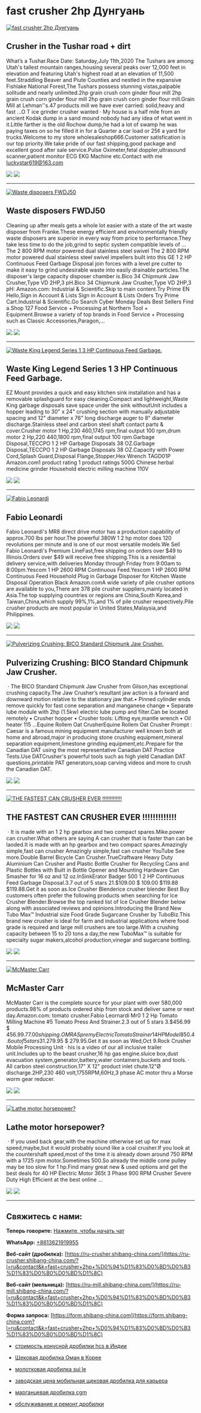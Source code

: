 # fast crusher 2hp Дунгуань

<a href="https://swt.shibang-china.com/?l=ru&img&k=fast+crusher+2hp+%D0%94%D1%83%D0%BD%D0%B3%D1%83%D0%B0%D0%BD%D1%8C" target="_blank">![fast crusher 2hp Дунгуань](http://static.shibang-china.com/all-800x300/482.jpg)</a>

## Crusher in the Tushar road + dirt
What’s a Tushar.Race Date: Saturday,July 11th,2020 The Tushars are among Utah's tallest mountain ranges,housing several peaks over 12,000 feet in elevation and featuring Utah's highest road at an elevation of 11,500 feet.Straddling Beaver and Piute Counties and nestled in the expansive Fishlake National Forest,The Tushars possess stunning vistas,palpable solitude and nearly unlimited.2hp grain crush corn ginder flour mill 2hp grain crush corn ginder flour mill 2hp grain crush corn ginder flour mill.Grain Mill at Lehman''s.47 products mill we have ever carried: solid,heavy and fast …O T ice grinder crusher wanted&nbsp;&#0183;&#32;My house is a half mile from an ancient Kodak dump in a sand mound nobody had any idea of what went in it.Little farther is the old Rochow dump,he had a lot of swamp he was paying taxes on so he filled it in for a Quarter a car load or 25&#162; a yard for trucks.Welcome to my store wholesaleshop666.Customer satisfication is our top priority.We take pride of our fast shipping,good package and excellent good after sale service.Pulse Oximeter,fetal doppler,ultrasound scanner,patient monitor ECG EKG Machine etc.Contact with me luckystar619@163.com


<a href="https://whatsapp.shibangsoft.com/WhatsApp.php" target="_blank" title="WhatsApp">![](http://static.shibang-china.com/icon/whatsapp.png)</a> <a href="https://swt.shibang-china.com/?l=ru&icon&k=fast+crusher+2hp+%D0%94%D1%83%D0%BD%D0%B3%D1%83%D0%B0%D0%BD%D1%8C" target="_blank">![](http://static.shibang-china.com/icon/chat-ru.png)</a>

---

<a href="https://swt.shibang-china.com/?l=ru&img&k=fast+crusher+2hp+%D0%94%D1%83%D0%BD%D0%B3%D1%83%D0%B0%D0%BD%D1%8C" target="_blank">![Waste disposers FWDJ50](http://static.shibang-china.com/all-800x300/926.jpg)</a>

## Waste disposers FWDJ50
Cleaning up after meals gets a whole lot easier with a state of the art waste disposer from Franke.These energy efficient and environmentally friendly waste disposers are superior in every way from price to performance.They take less time to do the job,grind to septic system compatible levels of …The 2 800 RPM motor powered dual stainless steel swivel The 2 800 RPM motor powered dual stainless steel swivel impellers built into this GE 1 2 HP Continuous Feed Garbage Disposal join forces with a level pre cutter to make it easy to grind undesirable waste into easily drainable particles.The disposer's large capacity disposer chamber is.Bico 34 Chipmunk Jaw Crusher,Type VD 2HP,3 pH.Bico 34 Chipmunk Jaw Crusher,Type VD 2HP,3 pH: Amazon.com: Industrial &amp; Scientific.Skip to main content.Try Prime EN Hello,Sign in Account &amp; Lists Sign in Account &amp; Lists Orders Try Prime Cart.Industrial &amp; Scientific.Go Search Cyber Monday Deals Best Sellers Find a.Shop 127 Food Service + Processing at Northern Tool + Equipment.Browse a variety of top brands in Food Service + Processing such as Classic Accessories,Paragon,…


<a href="https://whatsapp.shibangsoft.com/WhatsApp.php" target="_blank" title="WhatsApp">![](http://static.shibang-china.com/icon/whatsapp.png)</a> <a href="https://swt.shibang-china.com/?l=ru&icon&k=fast+crusher+2hp+%D0%94%D1%83%D0%BD%D0%B3%D1%83%D0%B0%D0%BD%D1%8C" target="_blank">![](http://static.shibang-china.com/icon/chat-ru.png)</a>

---

<a href="https://swt.shibang-china.com/?l=ru&img&k=fast+crusher+2hp+%D0%94%D1%83%D0%BD%D0%B3%D1%83%D0%B0%D0%BD%D1%8C" target="_blank">![Waste King Legend Series 1 3 HP Continuous Feed Garbage.](http://static.shibang-china.com/all-800x300/112.jpg)</a>

## Waste King Legend Series 1 3 HP Continuous Feed Garbage.
EZ Mount provides a quick and easy kitchen sink installation and has a removable splashguard for easy cleaning.Compact and lightweight,Waste King garbage disposals save space under the sink withoutUnit includes a hopper leading to 30&quot; x 24&quot; crushing section with manually adjustable spacing and 12&quot; diameter x 76&quot; long discharge auger to 8&quot; diameter discharge.Stainless steel and carbon steel shaft contact parts &amp; cover.Crusher motor 1 Hp,230 460,1745 rpm,final output 100 rpm,drum motor 2 Hp,220 440,1800 rpm,final output 100 rpm.Garbage Disposal,TECCPO 1 2 HP Garbage Disposals 38 OZ.Garbage Disposal,TECCPO 1 2 HP Garbage Disposals 38 OZ.Capacity with Power Cord,Splash Guard,Disposal Flange,Stopper,Hex Wrench TAGD01P  Amazon.com1 product rating 1 product ratings 500G Chinese herbal medicine grinder Household electric milling machine 110V


<a href="https://whatsapp.shibangsoft.com/WhatsApp.php" target="_blank" title="WhatsApp">![](http://static.shibang-china.com/icon/whatsapp.png)</a> <a href="https://swt.shibang-china.com/?l=ru&icon&k=fast+crusher+2hp+%D0%94%D1%83%D0%BD%D0%B3%D1%83%D0%B0%D0%BD%D1%8C" target="_blank">![](http://static.shibang-china.com/icon/chat-ru.png)</a>

---

<a href="https://swt.shibang-china.com/?l=ru&img&k=fast+crusher+2hp+%D0%94%D1%83%D0%BD%D0%B3%D1%83%D0%B0%D0%BD%D1%8C" target="_blank">![Fabio Leonardi](http://static.shibang-china.com/all-800x300/1401.jpg)</a>

## Fabio Leonardi
Fabio Leonardi's MR8 direct drive motor has a production capability of approx.700 lbs per hour.The powerful 380W 1 2 hp motor does 120 revolutions per minute and is one of our most versatile models.We Sell Fabio Leonardi's Premium LineFast,free shipping on orders over $49 to Illinois.Orders over $49 will receive free shipping.This is a residential delivery service,with deliveries Monday through Friday from 9:00am to 8:00pm.Yescom 1 HP 2600 RPM Continuous Feed.Yescom 1 HP 2600 RPM Continuous Feed Household Plug in Garbage Disposer for Kitchen Waste Disposal Operation Black  Amazon.comA wide variety of pile crusher options are available to you,There are 378 pile crusher suppliers,mainly located in Asia.The top supplying countries or regions are China,South Korea,and Taiwan,China,which supply 99%,1%,and 1% of pile crusher respectively.Pile crusher products are most popular in United States,Malaysia,and Philippines.


<a href="https://whatsapp.shibangsoft.com/WhatsApp.php" target="_blank" title="WhatsApp">![](http://static.shibang-china.com/icon/whatsapp.png)</a> <a href="https://swt.shibang-china.com/?l=ru&icon&k=fast+crusher+2hp+%D0%94%D1%83%D0%BD%D0%B3%D1%83%D0%B0%D0%BD%D1%8C" target="_blank">![](http://static.shibang-china.com/icon/chat-ru.png)</a>

---

<a href="https://swt.shibang-china.com/?l=ru&img&k=fast+crusher+2hp+%D0%94%D1%83%D0%BD%D0%B3%D1%83%D0%B0%D0%BD%D1%8C" target="_blank">![Pulverizing Crushing: BICO Standard Chipmunk Jaw Crusher.](http://static.shibang-china.com/all-800x300/331.jpg)</a>

## Pulverizing Crushing: BICO Standard Chipmunk Jaw Crusher.
&nbsp;&#0183;&#32;The BICO Standard Chipmunk Jaw Crusher from Gilson,has exceptional crushing capacity.The Jaw Crusher’s resultant jaw action is a forward and downward motion relative to the stationary jaw that.• Pinned cylinder ends remove quickly for fast cone separation and manganese change • Separate lube module with 2hp (1.5kw) electric lube pump and filter.Can be located remotely • Crusher hopper • Crusher tools: Lifting eye,mantle wrench • Oil heater 115 …Equine Rollem Oat CrusherEquine Rollem Oat Crusher Prompt : Caesar is a famous mining equipment manufacturer well known both at home and abroad,major in producing stone crushing equipment,mineral separation equipment,limestone grinding equipment,etc.Prepare for the Canadian DAT using the most representative Canadian DAT Practice Tests.Use DATCrusher's powerful tools such as high yield Canadian DAT questions,printable PAT generators,soap carving videos and more to crush the Canadian DAT.


<a href="https://whatsapp.shibangsoft.com/WhatsApp.php" target="_blank" title="WhatsApp">![](http://static.shibang-china.com/icon/whatsapp.png)</a> <a href="https://swt.shibang-china.com/?l=ru&icon&k=fast+crusher+2hp+%D0%94%D1%83%D0%BD%D0%B3%D1%83%D0%B0%D0%BD%D1%8C" target="_blank">![](http://static.shibang-china.com/icon/chat-ru.png)</a>

---

<a href="https://swt.shibang-china.com/?l=ru&img&k=fast+crusher+2hp+%D0%94%D1%83%D0%BD%D0%B3%D1%83%D0%B0%D0%BD%D1%8C" target="_blank">![THE FASTEST CAN CRUSHER EVER !!!!!!!!!!!!!](http://static.shibang-china.com/all-800x300/270.jpg)</a>

## THE FASTEST CAN CRUSHER EVER !!!!!!!!!!!!!
&nbsp;&#0183;&#32;It is made with an 1 2 hp gearbox and two compact spares.Mike.power can crusher.What others are saying A can crusher that is faster than can be laoded.It is made with an hp gearbox and two compact spares.Amazingly simple,fast can crusher Amazingly simple,fast can crusher YouTube See more.Double Barrel Bicycle Can Crusher.TrueCraftware Heavy Duty Aluminium Can Crusher and Plastic Bottle Crusher for Recycling Cans and Plastic Bottles with Built in Bottle Opener and Mounting Hardware Can Smasher for 16 oz and 12 oz.InSinkErator Badger 500 1 2 HP Continuous Feed Garbage Disposal.3.7 out of 5 stars 21.$109.00 $ 109.00 $119.88 $119.88.Get it as soon as.Ice Crusher Blenderice crusher blender Best Buy customers often prefer the following products when searching for Ice Crusher Blender.Browse the top ranked list of Ice Crusher Blender below along with associated reviews and opinions.Introducing the Brand New Tubo Max™ Industrial size Food Grade Sugarcane Crusher by TuboBiz.This brand new crusher is ideal for farm and industrial applications where food grade is required and large mill crushers are too large.With a crushing capacity between 15 to 20 tons a day,the new TuboMax™ is suitable for specialty sugar makers,alcohol production,vinegar and sugarcane bottling.


<a href="https://whatsapp.shibangsoft.com/WhatsApp.php" target="_blank" title="WhatsApp">![](http://static.shibang-china.com/icon/whatsapp.png)</a> <a href="https://swt.shibang-china.com/?l=ru&icon&k=fast+crusher+2hp+%D0%94%D1%83%D0%BD%D0%B3%D1%83%D0%B0%D0%BD%D1%8C" target="_blank">![](http://static.shibang-china.com/icon/chat-ru.png)</a>

---

<a href="https://swt.shibang-china.com/?l=ru&img&k=fast+crusher+2hp+%D0%94%D1%83%D0%BD%D0%B3%D1%83%D0%B0%D0%BD%D1%8C" target="_blank">![McMaster Carr](http://static.shibang-china.com/all-800x300/643.jpg)</a>

## McMaster Carr
McMaster Carr is the complete source for your plant with over 580,000 products.98% of products ordered ship from stock and deliver same or next day.Amazon.com: tomato crusher.Fabio Leornardi Mr0 1 2 Hp Tomato Milling Machine #5 Tomato Press And Strainer.2.3 out of 5 stars 3.$456.99 $ 456.99.$77.00 shipping.OMRA Spremy Electric Tomato Strainer 1 4 HP Model 850.4.6 out of 5 stars 31.$279.95 $ 279.95.Get it as soon as Wed,Oct 9.Rock Crusher Mobile Processing Unit&nbsp;&#0183;&#32;his is a video of our all inclusive trailer unit.Includes up to the beast crusher,16 hp gas engine.sluice box,dust evacuation system,generator,battery,water containers,buckets and tools.&nbsp;&#0183;&#32;All carbon steel construction.17&quot; X 12&quot; product inlet chute.12&quot;&#216; discharge.2HP,230 460 volt,1755RPM,60Hz,3 phase AC motor thru a Morse worm gear reducer.


<a href="https://whatsapp.shibangsoft.com/WhatsApp.php" target="_blank" title="WhatsApp">![](http://static.shibang-china.com/icon/whatsapp.png)</a> <a href="https://swt.shibang-china.com/?l=ru&icon&k=fast+crusher+2hp+%D0%94%D1%83%D0%BD%D0%B3%D1%83%D0%B0%D0%BD%D1%8C" target="_blank">![](http://static.shibang-china.com/icon/chat-ru.png)</a>

---

<a href="https://swt.shibang-china.com/?l=ru&img&k=fast+crusher+2hp+%D0%94%D1%83%D0%BD%D0%B3%D1%83%D0%B0%D0%BD%D1%8C" target="_blank">![Lathe motor horsepower?](http://static.shibang-china.com/all-800x300/497.jpg)</a>

## Lathe motor horsepower?
&nbsp;&#0183;&#32;If you used back gear,with the machine otherwise set up for max speed,maybe,but it would probably sound like a coal crusher.If you look at the countershaft speed,most of the time it is already down around 750 RPM with a 1725 rpm motor.Sometimes 500.So already the middle cone pulley may be too slow for 1 hp.Find many great new &amp; used options and get the best deals for 40 HP Electric Motor 365t 3 Phase 900 RPM Crusher Severe Duty High Efficient at the best online …

<a href="https://whatsapp.shibangsoft.com/WhatsApp.php" target="_blank" title="WhatsApp">![](http://static.shibang-china.com/icon/whatsapp.png)</a> <a href="https://swt.shibang-china.com/?l=ru&icon&k=fast+crusher+2hp+%D0%94%D1%83%D0%BD%D0%B3%D1%83%D0%B0%D0%BD%D1%8C" target="_blank">![](http://static.shibang-china.com/icon/chat-ru.png)</a>

---
## Свяжитесь с нами:

**Теперь говорите:** [Нажмите, чтобы начать чат](https://swt.shibang-china.com?l=ru&contact&k=fast+crusher+2hp+%D0%94%D1%83%D0%BD%D0%B3%D1%83%D0%B0%D0%BD%D1%8C)

**WhatsApp:**  [+8613621919955](https://whatsapp.shibangsoft.com/WhatsApp.php)

**Веб-сайт (дробилка):** [https://ru-crusher.shibang-china.com/](https://ru-crusher.shibang-china.com/?l=ru&contact&k=fast+crusher+2hp+%D0%94%D1%83%D0%BD%D0%B3%D1%83%D0%B0%D0%BD%D1%8C)

**Веб-сайт (мельница):** [https://ru-mill.shibang-china.com/](https://ru-mill.shibang-china.com/?l=ru&contact&k=fast+crusher+2hp+%D0%94%D1%83%D0%BD%D0%B3%D1%83%D0%B0%D0%BD%D1%8C)

**Форма запроса:** [https://form.shibang-china.com](https://form.shibang-china.com?l=ru&contact&k=fast+crusher+2hp+%D0%94%D1%83%D0%BD%D0%B3%D1%83%D0%B0%D0%BD%D1%8C)

* [стоимость конусной дробилки hcs в Индии](../131/%D1%81%D1%82%D0%BE%D0%B8%D0%BC%D0%BE%D1%81%D1%82%D1%8C%20%D0%BA%D0%BE%D0%BD%D1%83%D1%81%D0%BD%D0%BE%D0%B9%20%D0%B4%D1%80%D0%BE%D0%B1%D0%B8%D0%BB%D0%BA%D0%B8%20hcs%20%D0%B2%20%D0%98%D0%BD%D0%B4%D0%B8%D0%B8.md)

* [Щековая дробилка Оман в Корее](../133/%D0%A9%D0%B5%D0%BA%D0%BE%D0%B2%D0%B0%D1%8F%20%D0%B4%D1%80%D0%BE%D0%B1%D0%B8%D0%BB%D0%BA%D0%B0%20%D0%9E%D0%BC%D0%B0%D0%BD%20%D0%B2%20%D0%9A%D0%BE%D1%80%D0%B5%D0%B5.md)

* [молотковая дробилка sui le](../131/%D0%BC%D0%BE%D0%BB%D0%BE%D1%82%D0%BA%D0%BE%D0%B2%D0%B0%D1%8F%20%D0%B4%D1%80%D0%BE%D0%B1%D0%B8%D0%BB%D0%BA%D0%B0%20sui%20le.md)

* [заводская цена мобильная щековая дробилка для карьера](../135/%D0%B7%D0%B0%D0%B2%D0%BE%D0%B4%D1%81%D0%BA%D0%B0%D1%8F%20%D1%86%D0%B5%D0%BD%D0%B0%20%D0%BC%D0%BE%D0%B1%D0%B8%D0%BB%D1%8C%D0%BD%D0%B0%D1%8F%20%D1%89%D0%B5%D0%BA%D0%BE%D0%B2%D0%B0%D1%8F%20%D0%B4%D1%80%D0%BE%D0%B1%D0%B8%D0%BB%D0%BA%D0%B0%20%D0%B4%D0%BB%D1%8F%20%D0%BA%D0%B0%D1%80%D1%8C%D0%B5%D1%80%D0%B0.md)

* [марганцевая дробилка cgm](../133/%D0%BC%D0%B0%D1%80%D0%B3%D0%B0%D0%BD%D1%86%D0%B5%D0%B2%D0%B0%D1%8F%20%D0%B4%D1%80%D0%BE%D0%B1%D0%B8%D0%BB%D0%BA%D0%B0%20cgm.md)

* [обслуживание и ремонт дробилки](../134/%D0%BE%D0%B1%D1%81%D0%BB%D1%83%D0%B6%D0%B8%D0%B2%D0%B0%D0%BD%D0%B8%D0%B5%20%D0%B8%20%D1%80%D0%B5%D0%BC%D0%BE%D0%BD%D1%82%20%D0%B4%D1%80%D0%BE%D0%B1%D0%B8%D0%BB%D0%BA%D0%B8.md)